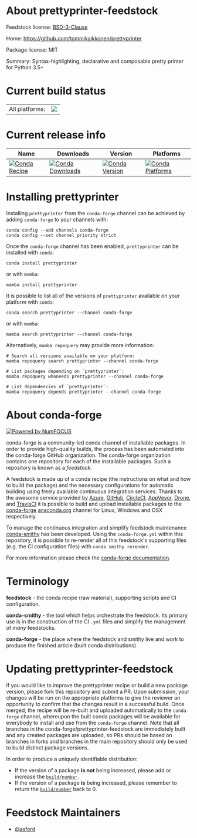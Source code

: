 About prettyprinter-feedstock
=============================

Feedstock license: [BSD-3-Clause](https://github.com/conda-forge/prettyprinter-feedstock/blob/main/LICENSE.txt)

Home: https://github.com/tommikaikkonen/prettyprinter

Package license: MIT

Summary: Syntax-highlighting, declarative and composable pretty printer for Python 3.5+

Current build status
====================


<table><tr><td>All platforms:</td>
    <td>
      <a href="https://dev.azure.com/conda-forge/feedstock-builds/_build/latest?definitionId=12844&branchName=main">
        <img src="https://dev.azure.com/conda-forge/feedstock-builds/_apis/build/status/prettyprinter-feedstock?branchName=main">
      </a>
    </td>
  </tr>
</table>

Current release info
====================

| Name | Downloads | Version | Platforms |
| --- | --- | --- | --- |
| [![Conda Recipe](https://img.shields.io/badge/recipe-prettyprinter-green.svg)](https://anaconda.org/conda-forge/prettyprinter) | [![Conda Downloads](https://img.shields.io/conda/dn/conda-forge/prettyprinter.svg)](https://anaconda.org/conda-forge/prettyprinter) | [![Conda Version](https://img.shields.io/conda/vn/conda-forge/prettyprinter.svg)](https://anaconda.org/conda-forge/prettyprinter) | [![Conda Platforms](https://img.shields.io/conda/pn/conda-forge/prettyprinter.svg)](https://anaconda.org/conda-forge/prettyprinter) |

Installing prettyprinter
========================

Installing `prettyprinter` from the `conda-forge` channel can be achieved by adding `conda-forge` to your channels with:

```
conda config --add channels conda-forge
conda config --set channel_priority strict
```

Once the `conda-forge` channel has been enabled, `prettyprinter` can be installed with `conda`:

```
conda install prettyprinter
```

or with `mamba`:

```
mamba install prettyprinter
```

It is possible to list all of the versions of `prettyprinter` available on your platform with `conda`:

```
conda search prettyprinter --channel conda-forge
```

or with `mamba`:

```
mamba search prettyprinter --channel conda-forge
```

Alternatively, `mamba repoquery` may provide more information:

```
# Search all versions available on your platform:
mamba repoquery search prettyprinter --channel conda-forge

# List packages depending on `prettyprinter`:
mamba repoquery whoneeds prettyprinter --channel conda-forge

# List dependencies of `prettyprinter`:
mamba repoquery depends prettyprinter --channel conda-forge
```


About conda-forge
=================

[![Powered by
NumFOCUS](https://img.shields.io/badge/powered%20by-NumFOCUS-orange.svg?style=flat&colorA=E1523D&colorB=007D8A)](https://numfocus.org)

conda-forge is a community-led conda channel of installable packages.
In order to provide high-quality builds, the process has been automated into the
conda-forge GitHub organization. The conda-forge organization contains one repository
for each of the installable packages. Such a repository is known as a *feedstock*.

A feedstock is made up of a conda recipe (the instructions on what and how to build
the package) and the necessary configurations for automatic building using freely
available continuous integration services. Thanks to the awesome service provided by
[Azure](https://azure.microsoft.com/en-us/services/devops/), [GitHub](https://github.com/),
[CircleCI](https://circleci.com/), [AppVeyor](https://www.appveyor.com/),
[Drone](https://cloud.drone.io/welcome), and [TravisCI](https://travis-ci.com/)
it is possible to build and upload installable packages to the
[conda-forge](https://anaconda.org/conda-forge) [anaconda.org](https://anaconda.org/)
channel for Linux, Windows and OSX respectively.

To manage the continuous integration and simplify feedstock maintenance
[conda-smithy](https://github.com/conda-forge/conda-smithy) has been developed.
Using the ``conda-forge.yml`` within this repository, it is possible to re-render all of
this feedstock's supporting files (e.g. the CI configuration files) with ``conda smithy rerender``.

For more information please check the [conda-forge documentation](https://conda-forge.org/docs/).

Terminology
===========

**feedstock** - the conda recipe (raw material), supporting scripts and CI configuration.

**conda-smithy** - the tool which helps orchestrate the feedstock.
                   Its primary use is in the construction of the CI ``.yml`` files
                   and simplify the management of *many* feedstocks.

**conda-forge** - the place where the feedstock and smithy live and work to
                  produce the finished article (built conda distributions)


Updating prettyprinter-feedstock
================================

If you would like to improve the prettyprinter recipe or build a new
package version, please fork this repository and submit a PR. Upon submission,
your changes will be run on the appropriate platforms to give the reviewer an
opportunity to confirm that the changes result in a successful build. Once
merged, the recipe will be re-built and uploaded automatically to the
`conda-forge` channel, whereupon the built conda packages will be available for
everybody to install and use from the `conda-forge` channel.
Note that all branches in the conda-forge/prettyprinter-feedstock are
immediately built and any created packages are uploaded, so PRs should be based
on branches in forks and branches in the main repository should only be used to
build distinct package versions.

In order to produce a uniquely identifiable distribution:
 * If the version of a package **is not** being increased, please add or increase
   the [``build/number``](https://docs.conda.io/projects/conda-build/en/latest/resources/define-metadata.html#build-number-and-string).
 * If the version of a package **is** being increased, please remember to return
   the [``build/number``](https://docs.conda.io/projects/conda-build/en/latest/resources/define-metadata.html#build-number-and-string)
   back to 0.

Feedstock Maintainers
=====================

* [@asford](https://github.com/asford/)

